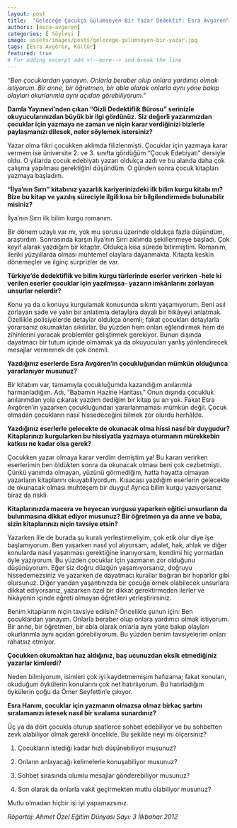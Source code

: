 ```yaml
---
layout: post
title:  "Geleceğe Çocukça Gülümseyen Bir Yazar Dedektif: Esra Avgören"
authors: [esra-avgoren]
categories: [ Söyleşi ]
image: assets/images/posts/gelecege-gulumseyen-bir-yazar.jpg
tags: [Esra Avgören, Kültür]
featured: true
# For adding excerpt add <!--more--> and break the line
---
```


*“Ben çocuklardan yanayım. Onlarla beraber olup onlara yardımcı olmak istiyorum. Bir anne, bir öğretmen, bir abla olarak onlarla aynı yöne bakıp olayları okurlarımla aynı açıdan görebiliyorum.”*

**Damla Yayınevi’nden çıkan “Gizli Dedektiflik Bürosu” serinizle okuyucularınızdan büyük bir ilgi gördünüz. Siz değerli yazarımızdan çocuklar için yazmaya ne zaman ve niçin karar verdiğinizi bizlerle paylaşmanızı dilesek, neler söylemek istersiniz?**

Yazar olma fikri çocukken aklımda filizlenmişti. Çocuklar için yazmaya karar vermem ise üniversite 2. ve 3. sınıfta gördüğüm “Çocuk Edebiyatı” dersiyle oldu. O yıllarda çocuk edebiyatı yazarı oldukça azdı ve bu alanda daha çok çalışma yapılması gerektiğini düşündüm. O günden sonra çocuk kitapları yazmaya başladım.

**“İlya’nın Sırrı” kitabınız yazarlık kariyerinizdeki ilk bilim kurgu kitabı mı? Bize bu kitap ve yazılış süreciyle ilgili kısa bir bilgilendirmede bulunabilir misiniz?**

İlya’nın Sırrı ilk bilim kurgu romanım.

Bir dönem uzaylı var mı, yok mu sorusu üzerinde oldukça fazla düşündüm, araştırdım. Sonrasında karşın İlya’nın Sırrı aklımda şekillenmeye başladı. Çok keyif alarak yazdığım bir kitaptır. Oldukça kısa sürede bitirmiştim. Romanım, ileriki yüzyıllarda olması muhtemel olaylara dayanmakta. Kitapta keskin dönemeçler ve ilginç sürprizler de var.

**Türkiye’de dedektiflik ve bilim kurgu türlerinde eserler verirken -hele ki verilen eserler çocuklar için yazılmışsa- yazarın imkânlarını zorlayan unsurlar nelerdir?**

Konu ya da o konuyu kurgulamak konusunda sıkıntı yaşamıyorum. Beni asıl zorlayan sade ve yalın bir anlatımla detaylara dayalı bir hikâyeyi anlatmak. Özellikle polisiyelerde detaylar oldukça önemli; fakat çocukları detaylarla yorarsanız okumaktan sıkılırlar. Bu yüzden hem onları eğlendirmek hem de zihinlerini yoracak problemler geliştirmek gerekiyor. Bunun dışında dayatmacı bir tutum içinde olmamak ya da okuyucuları yanlış yönlendirecek mesajlar vermemek de çok önemli.

**Yazdığınız eserlerde Esra Avgören’in çocukluğundan mümkün olduğunca yararlanıyor musunuz?**

Bir kitabım var, tamamıyla çocukluğumda kazandığım anılarımla harmanladığım. Adı, “Babamın Hazine Haritası.” Onun dışında çocukluk anılarımdan yola çıkarak yazdım dediğim bir kitap şu an yok. Fakat Esra Avgören’in yazarken çocukluğundan yararlanmaması mümkün değil. Çocuk olmadan çocukların nasıl hissedeceğini bilmek zor olurdu herhâlde.

**Yazdığınız eserlerle gelecekte de okunacak olma hissi nasıl bir duygudur? Kitaplarınızı kurgularken bu hissiyatla yazmaya oturmanın mürekkebin katkısı ne kadar olsa gerek?**

Çocukken yazar olmaya karar verdim demiştim ya! Bu kararı verirken eserlerimin ben öldükten sonra da okunacak olması beni çok cezbetmişti. Çünkü yanımda olmayan, yüzünü görmediğim, hatta hayatta olmayan yazarların kitaplarını okuyabiliyordum. Kısacası yazdığım eserlerin gelecekte de okunacak olması muhteşem bir duygu! Ayrıca bilim kurgu yazıyorsanız biraz da riskli.

**Kitaplarınızda macera ve heyecan vurgusu yaparken eğitici unsurların da bulunmasına dikkat ediyor musunuz? Bir öğretmen ya da anne ve baba, sizin kitaplarınızı niçin tavsiye etsin?**

Yazarken ille de burada şu kuralı yerleştirmeliyim, çok etik olur diye işe başlamıyorum. Ben yaşarken nasıl yol alıyorsam, adalet, hak, ahlak ve diğer konularda nasıl yaşanması gerektiğine inanıyorsam, kendimi hiç yormadan öyle yazıyorum. Bu yüzden çocuklar için yazmanın zor olduğunu düşünüyorum. Eğer siz doğru düzgün yaşamıyorsanız, doğruyu hissedemezsiniz ve yazarken de dayatmacı kurallar bağıran bir hoparlör gibi olursunuz. Diğer yandan yaşantınızda bir çocuğa örnek olabilecek unsurlara dikkat ediyorsanız, yazarken özel bir dikkat gerektirmeden ilerler ve hikâyenin içinde eğreti olmayan öğretileri yerleştirirsiniz.

Benim kitaplarım niçin tavsiye edilsin? Öncelikle şunun için: Ben çocuklardan yanayım. Onlarla beraber olup onlara yardımcı olmak istiyorum. Bir anne, bir öğretmen, bir abla olarak onlarla aynı yöne bakıp olayları okurlarımla aynı açıdan görebiliyorum. Bu yüzden benim tavsiyelerim onları rahatsız etmiyor.

**Çocukken okumaktan haz aldığınız, baş ucunuzdan eksik etmediğiniz yazarlar kimlerdi?**

Neden bilmiyorum, isimleri çok iyi kaydetmemişim hafızama; fakat konuları, okuduğum öykülerin konularını çok net hatırlıyorum. Bu hatırladığım öykülerin çoğu da Ömer Seyfettin’e çıkıyor.

**Esra Hanım, çocuklar için yazmanın olmazsa olmaz birkaç şartını sıralamanızı istesek nasıl bir sıralama sunardınız?**

Üç ya da dört çocukla oturup saatlerce sohbet edebiliyor ve bu sohbetten zevk alabiliyor olmak gerekli öncelikle. Bu şekilde neyi mi ölçersiniz?

1) Çocukların istediği kadar hızlı düşünebiliyor musunuz?

2) Onların anlayacağı kelimelerle konuşabiliyor musunuz?

3) Sohbet sırasında olumlu mesajlar gönderebiliyor musunuz?

4) Son olarak da onlarla vakit geçirmekten mutlu olabiliyor musunuz?

Mutlu olmadan hiçbir işi iyi yapamazsınız.


*Röportaj: Ahmet Özel
Eğitim Dünyası Sayı: 3
İlkbahar 2012*
